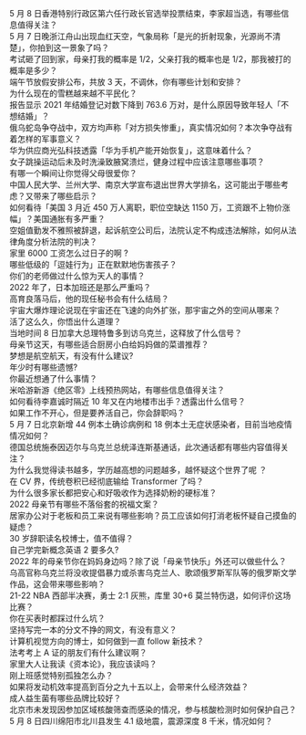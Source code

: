 5 月 8 日香港特别行政区第六任行政长官选举投票结束，李家超当选，有哪些信息值得关注？  
5 月 7 日晚浙江舟山出现血红天空，气象局称「是光的折射现象，光源尚不清楚」，你拍到这一景象了吗？  
考试砸了回到家，母亲打我的概率是 1/2，父亲打我的概率也是 1/2，那我被打的概率是多少？  
端午节放假安排公布，共放 3 天，不调休，你有哪些计划和安排？  
为什么现在的雪糕越来越不平民化？  
报告显示 2021 年结婚登记对数下降到 763.6 万对，是什么原因导致年轻人「不想结婚」？  
俄乌蛇岛争夺战中，双方均声称「对方损失惨重」，真实情况如何？本次争夺战有着怎样的军事意义？  
华为供应商光弘科技透露「华为手机产能开始恢复」，这意味着什么？  
女子跳操运动后未及时洗澡致腋窝溃烂，健身过程中应该注意哪些事项？  
有哪一个瞬间让你觉得父母很爱你？  
中国人民大学、兰州大学、南京大学宣布退出世界大学排名，这可能出于哪些考虑？又带来了哪些启示？  
如何看待「美国 3 月近 450 万人离职，职位空缺达 1150 万，工资跟不上物价涨幅」？美国通胀有多严重？  
空姐值勤发不雅照被辞退，起诉航空公司后，法院认定不构成违法解除，如何从法律角度分析法院的判决？  
家里 6000 工资怎么过日子的啊 ?  
哪些低级的「逗娃行为」正在默默地伤害孩子？  
你们的老师做过什么惊为天人的事情？  
2022 年了，日本加班还是那么严重吗？  
高育良落马后，他的现任秘书会有什么结局？  
宇宙大爆炸理论说现在宇宙还在飞速的向外扩张，那宇宙之外的空间从哪来？  
活了这么久，你悟出什么道理？  
当地时间 8 日加拿大总理特鲁多到访乌克兰，这释放了什么信号？  
母亲节这天，有哪些适合厨房小白给妈妈做的菜谱推荐？  
梦想是航空航天，有没有什么建议?  
年少时有哪些遗憾?  
你最近想通了什么事情？  
米哈游新游《绝区零》上线预热网站，有哪些信息值得关注？  
如何看待李嘉诚时隔近 10 年又在内地楼市出手？透露出什么信号？  
如果工作不开心，但是要养活自己，你会辞职吗？  
5 月 7 日北京新增 44 例本土确诊病例和 18 例本土无症状感染者，目前当地疫情情况如何？  
德国总统施泰因迈尔与乌克兰总统泽连斯基通话，此次通话都有哪些内容值得关注？  
为什么我觉得读书越多，学历越高想的问题越多，越怀疑这个世界了呢 ？  
在 CV 界，传统卷积已经彻底输给 Transformer 了吗？  
为什么很多家长都把安心和好吸收作为选择奶粉的硬标准？  
2022 母亲节有哪些不落俗套的祝福文案？  
居家办公对于老板和员工来说有哪些影响？员工应该如何打消老板怀疑自己摸鱼的疑虑？  
30 岁辞职读名校博士，值不值得？  
自己学完新概念英语 2 要多久?  
2022 年的母亲节你在妈妈身边吗？除了说「母亲节快乐」外还可以做些什么？  
乌高官称乌克兰将没收提倡暴力或杀害乌克兰人、歌颂俄罗斯军队等的俄罗斯文学作品，这会带来哪些影响？  
21-22 NBA 西部半决赛，勇士 2:1 灰熊，库里 30+6 莫兰特伤退，如何评价这场比赛？  
你在买表时都踩过什么坑？  
坚持写完一本的分文不挣的网文，有没有意义？  
计算机视觉方向的博士，如何做到一直 follow 新技术？  
法考考上 A 证的朋友们有什么建议啊？  
家里大人让我读《资本论》，我应该读吗？  
刚上班感觉特别孤独怎么办？  
如果将发动机效率提高到百分之九十五以上，会带来什么经济效益？  
成人益生菌有哪些品牌比较好？  
北京市未发现因参加区域核酸筛查而感染的情况，参与核酸检测时如何保护自己？  
5 月 8 日四川绵阳市北川县发生 4.1 级地震，震源深度 8 千米，情况如何？  
